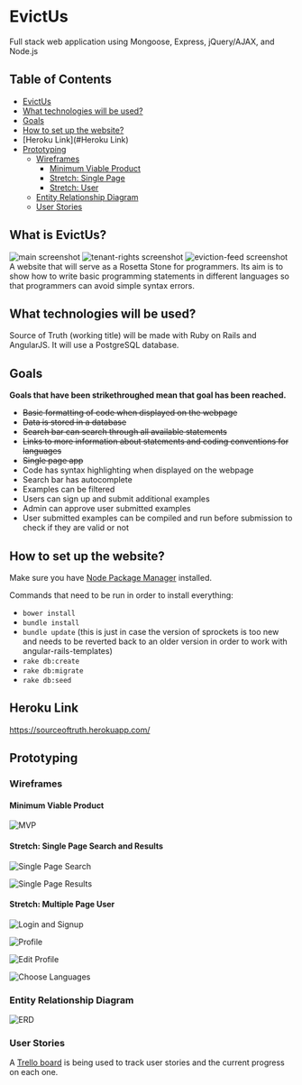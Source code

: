 # EvictUs
Full stack web application using Mongoose, Express, jQuery/AJAX, and Node.js

## Table of Contents

  * [EvictUs](#what-is-evictus?)
  * [What technologies will be used?](#what-technologies-will-be-used?)
  * [Goals](#goals)
  * [How to set up the website?](#how-to-set-up-the-website?)
  * [Heroku Link](#Heroku Link)
  * [Prototyping](#prototyping)
    * [Wireframes](#wireframes)
      * [Minimum Viable Product](#minimum-viable-product)
      * [Stretch: Single Page](#stretch-single-page)
      * [Stretch: User](#stretch-user)
    * [Entity Relationship Diagram](#entity-relationship-diagram)
    * [User Stories](#user-stories)

## What is EvictUs?

![main screenshot](https://github.com/isangieri/project-01/blob/master/public/images/main-content-shot.png)
![tenant-rights screenshot](https://github.com/isangieri/project-01/blob/master/public/images/tenant-rights-content.png)
![eviction-feed screenshot](https://github.com/isangieri/project-01/blob/master/public/images/eviction-feed-content.png)
A website that will serve as a Rosetta Stone for programmers.  Its aim is to show how to write basic programming statements in different languages so that programmers can avoid simple syntax errors.

## What technologies will be used?

Source of Truth (working title) will be made with Ruby on Rails and AngularJS. It will use a PostgreSQL database.

## Goals

**Goals that have been strikethroughed mean that goal has been reached.**
* ~~Basic formatting of code when displayed on the webpage~~
* ~~Data is stored in a database~~
* ~~Search bar can search through all available statements~~
* ~~Links to more information about statements and coding conventions for languages~~
* ~~Single page app~~
* Code has syntax highlighting when displayed on the webpage
* Search bar has autocomplete
* Examples can be filtered
* Users can sign up and submit additional examples
* Admin can approve user submitted examples
* User submitted examples can be compiled and run before submission to check if they are valid or not

## How to set up the website?

Make sure you have [Node Package Manager](https://www.npmjs.com/) installed.

Commands that need to be run in order to install everything:
* `bower install`
* `bundle install`
* `bundle update` (this is just in case the version of sprockets is too new and needs to be reverted back to an older version in order to work with angular-rails-templates)
* `rake db:create`
* `rake db:migrate`
* `rake db:seed`

## Heroku Link

https://sourceoftruth.herokuapp.com/

## Prototyping

### Wireframes

#### Minimum Viable Product

![MVP](https://raw.githubusercontent.com/inei/sourceoftruth/master/prototyping/wireframes/mvp.png)

#### Stretch: Single Page Search and Results

![Single Page Search](https://raw.githubusercontent.com/inei/sourceoftruth/master/prototyping/wireframes/1%20page%20search.png)

![Single Page Results](https://raw.githubusercontent.com/inei/sourceoftruth/master/prototyping/wireframes/1%20page%20results.png)

#### Stretch: Multiple Page User

![Login and Signup](https://raw.githubusercontent.com/inei/sourceoftruth/master/prototyping/wireframes/login%20and%20signup%20sidebar.png)

![Profile](https://raw.githubusercontent.com/inei/sourceoftruth/master/prototyping/wireframes/profile.png)

![Edit Profile](https://raw.githubusercontent.com/inei/sourceoftruth/master/prototyping/wireframes/edit%20profile.png)

![Choose Languages](https://raw.githubusercontent.com/inei/sourceoftruth/master/prototyping/wireframes/choose%20languages.png)

### Entity Relationship Diagram

![ERD](https://raw.githubusercontent.com/inei/sourceoftruth/master/prototyping/erd/erd.png)

### User Stories

A [Trello board](https://trello.com/b/ddBCrGYt) is being used to track user stories and the current progress on each one.